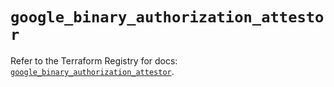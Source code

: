 # `google_binary_authorization_attestor`

Refer to the Terraform Registry for docs: [`google_binary_authorization_attestor`](https://registry.terraform.io/providers/hashicorp/google/6.6.0/docs/resources/binary_authorization_attestor).
